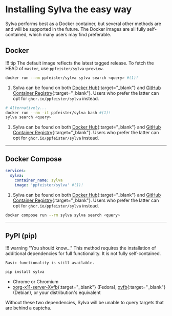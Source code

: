 # Installing Sylva the easy way

Sylva performs best as a Docker container, but several other methods are and will be supported in the future. The Docker images are all fully self-contained, which many users may find preferable.


## Docker

!!! tip
    The default image reflects the latest tagged release. To fetch the HEAD of `master`, use `ppfeister/sylva:preview`.

```bash
docker run --rm ppfeister/sylva sylva search <query> #(1)!
```

1.  Sylva can be found on both [Docker Hub][dockerhub]{:target="_blank"} and [GitHub Container Registry][ghcr]{:target="_blank"}.
    Users who prefer the latter can opt for `ghcr.io/ppfeister/sylva` instead.

```bash
# Alternatively...
docker run --rm -it ppfeister/sylva bash #(1)!
sylva search <query>
```

1.  Sylva can be found on both [Docker Hub][dockerhub]{:target="_blank"} and [GitHub Container Registry][ghcr]{:target="_blank"}.
    Users who prefer the latter can opt for `ghcr.io/ppfeister/sylva` instead.

___

## Docker Compose

```yaml
services:
  sylva:
    container_name: sylva
    image: 'ppfeister/sylva' #(1)!
```

1.  Sylva can be found on both [Docker Hub][dockerhub]{:target="_blank"} and [GitHub Container Registry][ghcr]{:target="_blank"}.
    Users who prefer the latter can opt for `ghcr.io/ppfeister/sylva` instead.

```bash
docker compose run --rm sylva sylva search <query>
```

___

## PyPI (pip)

!!! warning "You should know..."
    This method requires the installation of additional dependencies for full functionality.
    It is not fully self-contained.

    Basic functionality is still available.

```bash
pip install sylva
```

- Chrome or Chromium
- [xorg-x11-server-Xvfb]{:target="_blank"} (Fedora), [xvfb][xvfb-deb]{:target="_blank"} (Debian), or your distribution's equivalent

Without these two dependencies, Sylva will be unable to query targets that are behind a captcha.

[xorg-x11-server-Xvfb]: https://packages.fedoraproject.org/pkgs/xorg-x11-server/xorg-x11-server-Xvfb/
[xvfb-deb]: https://packages.debian.org/sid/xvfb
[dockerhub]: https://hub.docker.com/r/ppfeister/sylva
[ghcr]: https://github.com/ppfeister/sylva/pkgs/container/sylva

